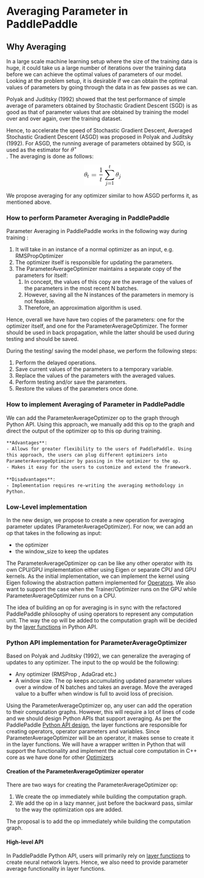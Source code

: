 # Averaging Parameter in PaddlePaddle

## Why Averaging
In a large scale machine learning setup where the size of the training data is huge, it could take us a large number of iterations over the training data before we can achieve the optimal values of parameters of our model. Looking at the problem setup, it is desirable if we can obtain the optimal values of parameters by going through the data in as few passes as we can.

Polyak and Juditsky (1992) showed that the test performance of simple average of parameters obtained by Stochastic Gradient Descent (SGD) is as good as that of parameter values that are obtained by training the model over and over again, over the training dataset.

Hence, to accelerate the speed of Stochastic Gradient Descent, Averaged Stochastic Gradient Descent (ASGD) was proposed in Polyak and Juditsky (1992). For ASGD, the running average of parameters obtained by SGD, is used as the estimator for <img src="https://raw.githubusercontent.com/PaddlePaddle/Paddle/develop/doc/fluid/images/theta_star.gif"/><br/> . The averaging is done as follows:

<p align="center">
<img src="https://raw.githubusercontent.com/PaddlePaddle/Paddle/develop/doc/fluid/images/asgd.gif"><br />
</p>

We propose averaging for any optimizer similar to how ASGD performs it, as mentioned above.

### How to perform Parameter Averaging in PaddlePaddle

Parameter Averaging in PaddlePaddle works in the following way during training :
1. It will take in an instance of a normal optimizer as an input, e.g. RMSPropOptimizer
2. The optimizer itself is responsible for updating the parameters.
3. The ParameterAverageOptimizer maintains a separate copy of the parameters for itself:
    1. In concept, the values of this copy are the average of the values of the parameters in the most recent N batches.
    2. However, saving all the N instances of the parameters in memory is not feasible.
    3. Therefore, an approximation algorithm is used.

Hence, overall we have have two copies of the parameters: one for the optimizer itself, and one for the ParameterAverageOptimizer. The former should be used in back propagation, while the latter should be used during testing and should be saved.

During the testing/ saving the model phase, we perform the following steps:
1. Perform the delayed operations.
2. Save current values of the parameters to a temporary variable.
3. Replace the values of the parameters with the averaged values.
4. Perform testing and/or save the parameters.
5. Restore the values of the parameters once done.

### How to implement Averaging of Parameter in PaddlePaddle

We can add the ParameterAverageOptimizer op to the graph through Python API. Using this approach, we manually add this op to the graph and direct the output of the optimizer op to this op during training.

	**Advantages**:
    - Allows for greater flexibility to the users of PaddlePaddle. Using this approach, the users can plug different optimizers into ParameterAverageOptimizer by passing in the optimizer to the op.
    - Makes it easy for the users to customize and extend the framework.

	**Disadvantages**:
    - Implementation requires re-writing the averaging methodology in Python.  

### Low-Level implementation

In the new design, we propose to create a new operation for averaging parameter updates (ParameterAverageOptimizer). For now, we can add an op that takes in the following as input:
- the optimizer
- the window_size to keep the updates

The ParameterAverageOptimizer op can be like any other operator with its own CPU/GPU implementation either using Eigen or separate CPU and GPU kernels. As the initial implementation, we can implement the kernel using Eigen following the abstraction pattern implemented for [Operators](https://github.com/PaddlePaddle/Paddle/blob/develop/paddle/operators/rmsprop_op.h). We also want to support the case when the Trainer/Optimizer runs on the GPU while ParameterAverageOptimizer runs on a CPU.

The idea of building an op for averaging is in sync with the refactored PaddlePaddle philosophy of using operators to represent any computation unit. The way the op will be added to the computation graph will be decided by the [layer functions](https://github.com/PaddlePaddle/Paddle/blob/develop/doc/design/python_api.md#layer-function) in Python API.

### Python API implementation for ParameterAverageOptimizer

Based on Polyak and Juditsky (1992), we can generalize the averaging of updates to any optimizer. The input to the op would be the following:
- Any optimizer (RMSProp , AdaGrad etc.)
- A window size. The op keeps accumulating updated parameter values over a window of N batches and takes an average. Move the averaged value to a buffer when window is full to avoid loss of precision.

Using the ParameterAverageOptimizer op, any user can add the operation to their computation graphs. However, this will require a lot of lines of code and we should design Python APIs that support averaging. As per the PaddlePaddle [Python API design](https://github.com/PaddlePaddle/Paddle/blob/develop/doc/design/python_api.md), the layer functions are responsible for creating operators, operator parameters and variables. Since ParameterAverageOptimizer will be an operator, it makes sense to create it in the layer functions.
We will have a wrapper written in Python that will support the functionality and implement the actual core computation in C++ core as we have done for other [Optimizers](https://github.com/PaddlePaddle/Paddle/blob/develop/paddle/operators/rmsprop_op.cc)

#### Creation of the ParameterAverageOptimizer operator
There are two ways for creating the ParameterAverageOptimizer op:
1. We create the op immediately while building the computation graph.
2. We add the op in a lazy manner, just before the backward pass, similar to the way the optimization ops are added.

The proposal is to add the op immediately while building the computation graph.

#### High-level API

In PaddlePaddle Python API, users will primarily rely on [layer functions](https://github.com/PaddlePaddle/Paddle/blob/develop/doc/design/python_api.md#layer-function) to create neural network layers. Hence, we also need to provide parameter average functionality in layer functions.
